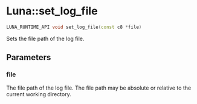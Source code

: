# Luna::set_log_file

```c++
LUNA_RUNTIME_API void set_log_file(const c8 *file)
```

Sets the file path of the log file. 



## Parameters
### file
The file path of the log file. The file path may be absolute or relative to the current working directory. 

